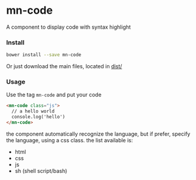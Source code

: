 # mn-code

A component to display code with syntax highlight

<!-- See the [demo](minimalist-components.github.io/mn-code/) -->

<!-- [![preview demo](https://raw.githubusercontent.com/minimalist-components/mn-code/master/sources/example/mn-code.gif)](http://codepen.io/darlanmendonca/full/akgXQq)  -->

### Install

```sh
bower install --save mn-code
```

Or just download the main files, located in [dist/](https://github.com/minimalist-components/mn-code/tree/master/dist)


### Usage

Use the tag `mn-code` and put your code

```html
<mn-code class="js">
  // a hello world
  console.log('hello')
</mn-code>
```

the component automatically recognize the language, but if prefer, specify the language, using a css class.
the list available is:

- html
- css 
- js
- sh (shell script/bash)
